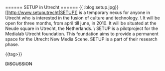 ====== SETUP in Utrecht ======
{{  :blog:setup.jpg}}[[http://www.setuputrecht|SETUP]] is a temporary nexus for anyone in Utrecht who is interested in the fusion of culture and technology.
\\
It will be open for three months, from april till june, in 2010. It will be situated at the Neude square in Utrecht, the Netherlands.
\\
SETUP is a pilotproject for the Medialab Utrecht foundation. This foundation aims to provide a permanent space for the Utrecht New Media Scene. SETUP is a part of their research phase.


{{tag>}}


~~DISCUSSION~~
